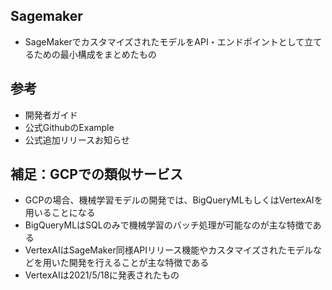 ## Sagemaker
- SageMakerでカスタマイズされたモデルをAPI・エンドポイントとして立てるための最小構成をまとめたもの

## 参考
- 開発者ガイド
- 公式GithubのExample
- 公式追加リリースお知らせ

## 補足：GCPでの類似サービス
- GCPの場合、機械学習モデルの開発では、BigQueryMLもしくはVertexAIを用いることになる
- BigQueryMLはSQLのみで機械学習のバッチ処理が可能なのが主な特徴である
- VertexAIはSageMaker同様APIリリース機能やカスタマイズされたモデルなどを用いた開発を行えることが主な特徴である
- VertexAIは2021/5/18に発表されたもの
